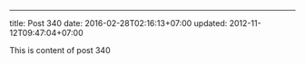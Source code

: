 ---
title: Post 340
date: 2016-02-28T02:16:13+07:00
updated: 2012-11-12T09:47:04+07:00

This is content of post 340